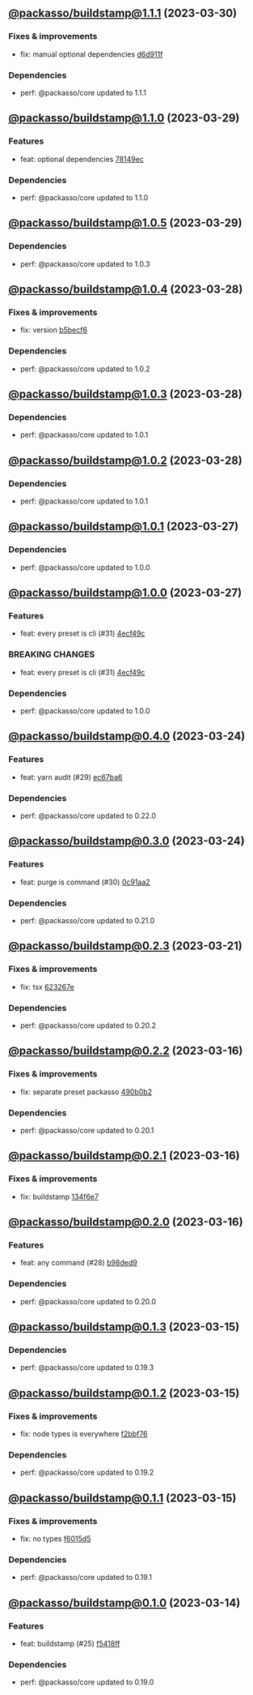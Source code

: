 ## [@packasso/buildstamp@1.1.1](https://github.com/qiwi/packasso/compare/2023.3.29-packasso.buildstamp.1.1.0-f0...2023.3.30-packasso.buildstamp.1.1.1-f0) (2023-03-30)

### Fixes & improvements
* fix: manual optional dependencies [d6d911f](https://github.com/qiwi/packasso/commit/d6d911ffd30ed94e528eeade78fe11d011ddcfcf)

### Dependencies
* perf: @packasso/core updated to 1.1.1

## [@packasso/buildstamp@1.1.0](https://github.com/qiwi/packasso/compare/2023.3.29-packasso.buildstamp.1.0.5-f0...2023.3.29-packasso.buildstamp.1.1.0-f0) (2023-03-29)

### Features
* feat: optional dependencies [78149ec](https://github.com/qiwi/packasso/commit/78149ec559effebd05bf94ce43a92fb8573d42fe)

### Dependencies
* perf: @packasso/core updated to 1.1.0

## [@packasso/buildstamp@1.0.5](https://github.com/qiwi/packasso/compare/2023.3.28-packasso.buildstamp.1.0.4-f0...2023.3.29-packasso.buildstamp.1.0.5-f0) (2023-03-29)

### Dependencies
* perf: @packasso/core updated to 1.0.3

## [@packasso/buildstamp@1.0.4](https://github.com/qiwi/packasso/compare/2023.3.28-packasso.buildstamp.1.0.3-f0...2023.3.28-packasso.buildstamp.1.0.4-f0) (2023-03-28)

### Fixes & improvements
* fix: version [b5becf6](https://github.com/qiwi/packasso/commit/b5becf63f27b765e9d93378f53d54da456c8df4f)

### Dependencies
* perf: @packasso/core updated to 1.0.2

## [@packasso/buildstamp@1.0.3](https://github.com/qiwi/packasso/compare/2023.3.28-packasso.buildstamp.1.0.2-f0...2023.3.28-packasso.buildstamp.1.0.3-f0) (2023-03-28)

### Dependencies
* perf: @packasso/core updated to 1.0.1

## [@packasso/buildstamp@1.0.2](https://github.com/qiwi/packasso/compare/2023.3.27-packasso.buildstamp.1.0.1-f0...2023.3.28-packasso.buildstamp.1.0.2-f0) (2023-03-28)

### Dependencies
* perf: @packasso/core updated to 1.0.1

## [@packasso/buildstamp@1.0.1](https://github.com/qiwi/packasso/compare/2023.3.27-packasso.buildstamp.1.0.0-f0...2023.3.27-packasso.buildstamp.1.0.1-f0) (2023-03-27)

### Dependencies
* perf: @packasso/core updated to 1.0.0

## [@packasso/buildstamp@1.0.0](https://github.com/qiwi/packasso/compare/2023.3.24-packasso.buildstamp.0.4.0-f0...2023.3.27-packasso.buildstamp.1.0.0-f0) (2023-03-27)

### Features
* feat: every preset is cli (#31) [4ecf49c](https://github.com/qiwi/packasso/commit/4ecf49cc42ab0823867e1631adb760d23968f32b)

### BREAKING CHANGES
* feat: every preset is cli (#31) [4ecf49c](https://github.com/qiwi/packasso/commit/4ecf49cc42ab0823867e1631adb760d23968f32b)

### Dependencies
* perf: @packasso/core updated to 1.0.0

## [@packasso/buildstamp@0.4.0](https://github.com/qiwi/packasso/compare/2023.3.24-packasso.buildstamp.0.3.0-f0...2023.3.24-packasso.buildstamp.0.4.0-f0) (2023-03-24)

### Features
* feat: yarn audit (#29) [ec67ba6](https://github.com/qiwi/packasso/commit/ec67ba6ca45ebea9bf731bc6738133733c8dac5d)

### Dependencies
* perf: @packasso/core updated to 0.22.0

## [@packasso/buildstamp@0.3.0](https://github.com/qiwi/packasso/compare/2023.3.21-packasso.buildstamp.0.2.3-f0...2023.3.24-packasso.buildstamp.0.3.0-f0) (2023-03-24)

### Features
* feat: purge is command (#30) [0c91aa2](https://github.com/qiwi/packasso/commit/0c91aa20d0a24f6214f30034b426f506062b25f4)

### Dependencies
* perf: @packasso/core updated to 0.21.0

## [@packasso/buildstamp@0.2.3](https://github.com/qiwi/packasso/compare/2023.3.16-packasso.buildstamp.0.2.2-f0...2023.3.21-packasso.buildstamp.0.2.3-f0) (2023-03-21)

### Fixes & improvements
* fix: tsx [623267e](https://github.com/qiwi/packasso/commit/623267e2398fb56e69c1c7b955411fd4a1b6233d)

### Dependencies
* perf: @packasso/core updated to 0.20.2

## [@packasso/buildstamp@0.2.2](https://github.com/qiwi/packasso/compare/2023.3.16-packasso.buildstamp.0.2.1-f0...2023.3.16-packasso.buildstamp.0.2.2-f0) (2023-03-16)

### Fixes & improvements
* fix: separate preset packasso [490b0b2](https://github.com/qiwi/packasso/commit/490b0b228ecec6571780685ee3647cd87530a50b)

### Dependencies
* perf: @packasso/core updated to 0.20.1

## [@packasso/buildstamp@0.2.1](https://github.com/qiwi/packasso/compare/2023.3.16-packasso.buildstamp.0.2.0-f0...2023.3.16-packasso.buildstamp.0.2.1-f0) (2023-03-16)

### Fixes & improvements
* fix: buildstamp [134f6e7](https://github.com/qiwi/packasso/commit/134f6e7882e7882ea8231ddbb2e90c487278cf62)

## [@packasso/buildstamp@0.2.0](https://github.com/qiwi/packasso/compare/2023.3.15-packasso.buildstamp.0.1.3-f0...2023.3.16-packasso.buildstamp.0.2.0-f0) (2023-03-16)

### Features
* feat: any command (#28) [b98ded9](https://github.com/qiwi/packasso/commit/b98ded9ad02eb48d5a6f5ec1e5f1e93b486fb46b)

### Dependencies
* perf: @packasso/core updated to 0.20.0

## [@packasso/buildstamp@0.1.3](https://github.com/qiwi/packasso/compare/2023.3.15-packasso.buildstamp.0.1.2-f0...2023.3.15-packasso.buildstamp.0.1.3-f0) (2023-03-15)

### Dependencies
* perf: @packasso/core updated to 0.19.3

## [@packasso/buildstamp@0.1.2](https://github.com/qiwi/packasso/compare/2023.3.15-packasso.buildstamp.0.1.1-f0...2023.3.15-packasso.buildstamp.0.1.2-f0) (2023-03-15)

### Fixes & improvements
* fix: node types is everywhere [f2bbf76](https://github.com/qiwi/packasso/commit/f2bbf767ee6e98e1ccbfa2f3f837ffd34768decc)

### Dependencies
* perf: @packasso/core updated to 0.19.2

## [@packasso/buildstamp@0.1.1](https://github.com/qiwi/packasso/compare/2023.3.14-packasso.buildstamp.0.1.0-f0...2023.3.15-packasso.buildstamp.0.1.1-f0) (2023-03-15)

### Fixes & improvements
* fix: no types [f6015d5](https://github.com/qiwi/packasso/commit/f6015d5f46c89f9c419c1c480567a1df27629162)

### Dependencies
* perf: @packasso/core updated to 0.19.1

## [@packasso/buildstamp@0.1.0](https://github.com/qiwi/packasso/compare/undefined...2023.3.14-packasso.buildstamp.0.1.0-f0) (2023-03-14)

### Features
* feat: buildstamp (#25) [f5418ff](https://github.com/qiwi/packasso/commit/f5418ffac84f7d369b99f2dd80ffaafce82cf736)

### Dependencies
* perf: @packasso/core updated to 0.19.0
